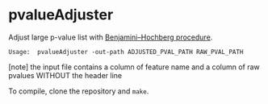 # pvalueAdjuster

Adjust large p-value list with [Benjamini–Hochberg procedure](https://en.wikipedia.org/wiki/False_discovery_rate).

```text
Usage:	pvalueAdjuster -out-path ADJUSTED_PVAL_PATH RAW_PVAL_PATH
```
[note] the input file contains a column of feature name and a column of raw pvalues WITHOUT the header line

To compile, clone the repository and ```make```.
